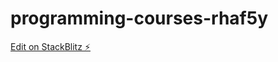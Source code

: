 # programming-courses-rhaf5y

[Edit on StackBlitz ⚡️](https://stackblitz.com/edit/programming-courses-rhaf5y)